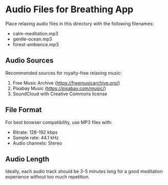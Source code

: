 # Audio Files for Breathing App

Place relaxing audio files in this directory with the following filenames:
- calm-meditation.mp3
- gentle-ocean.mp3
- forest-ambience.mp3

## Audio Sources

Recommended sources for royalty-free relaxing music:
1. Free Music Archive (https://freemusicarchive.org/)
2. Pixabay Music (https://pixabay.com/music/)
3. SoundCloud with Creative Commons license

## File Format

For best browser compatibility, use MP3 files with:
- Bitrate: 128-192 kbps
- Sample rate: 44.1 kHz
- Audio channels: Stereo

## Audio Length

Ideally, each audio track should be 3-5 minutes long for a good meditation experience without too much repetition.
